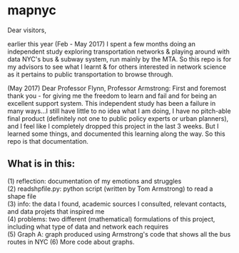 # mapnyc

Dear visitors, 

earlier this year (Feb - May 2017) I spent a few months doing an independent study exploring transportation networks & playing around with data NYC's bus & subway system, run mainly by the MTA. So this repo is for my advisors to see what I learnt & for others interested in network science as it pertains to public transportation to browse through.

(May 2017)
Dear Professor Flynn, Professor Armstrong: 
First and foremost thank you - for giving me the freedom to learn and fail and for being an excellent support system. This independent study has been a failure in many ways...I still have little to no idea what I am doing, I have no pitch-able final product (definitely not one to public policy experts or urban planners), and I feel like I completely dropped this project in the last 3 weeks. But I learned some things, and documented this learning along the way. So this repo is that documentation. 

## What is in this: 
(1) reflection: documentation of my emotions and struggles <br />
(2) readshpfile.py: python script (written by Tom Armstrong) to read a shape file <br />
(3) info: the data I found, academic sources I consulted, relevant contacts, and data projets that inspired me <br />
(4) problems: two different (mathematical) formulations of this project, including what type of data and network each requires <br />
(5) Graph A: graph produced using Armstrong's code that shows all the bus routes in NYC
(6) More code about graphs. 
